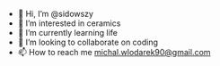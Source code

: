 - 👋 Hi, I’m @sidowszy
- 👀 I’m interested in ceramics
- 🌱 I’m currently learning life
- 💞️ I’m looking to collaborate on coding
- 📫 How to reach me michal.wlodarek90@gmail.com

<!---
sidowszy/sidowszy is a ✨ special ✨ repository because its `README.md` (this file) appears on your GitHub profile.
You can click the Preview link to take a look at your changes.
--->
